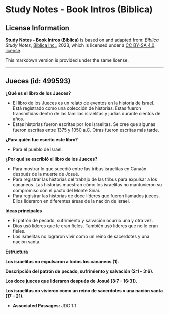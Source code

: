 # Study Notes - Book Intros (Biblica)

## License Information

**Study Notes - Book Intros (Biblica)** is based on and adapted from: _Biblica Study Notes_, [Biblica Inc.](https://www.biblica.com/), 2023, which is licensed under a [CC BY-SA 4.0 license](https://creativecommons.org/licenses/by-sa/4.0/legalcode.en).

This markdown version is provided under the same license.



--------------------------------

## Jueces (id: 499593)

**¿Qué es el libro de los Jueces?**

* El libro de los Jueces es un relato de eventos en la historia de Israel. Está registrado como una colección de historias. Estas fueron transmitidas dentro de las familias israelitas y judías durante cientos de años.
* Estas historias fueron escritas por los israelitas. Se cree que algunas fueron escritas entre 1375 y 1050 a.C. Otras fueron escritas más tarde.

**¿Para quién fue escrito este libro?**

* Para el pueblo de Israel.

**¿Por qué se escribió el libro de los Jueces?**

* Para mostrar lo que sucedió entre las tribus israelitas en Canaán después de la muerte de Josué.
* Para registrar las historias del trabajo de las tribus para expulsar a los cananeos. Las historias muestran cómo los israelitas no mantuvieron su compromiso con el pacto del Monte Sinaí.
* Para registrar las historias de doce líderes que fueron llamados jueces. Ellos lideraron en diferentes áreas de la nación de Israel.

**Ideas principales**

* El patrón de pecado, sufrimiento y salvación ocurrió una y otra vez.
* Dios usó líderes que le eran fieles. También usó líderes que no le eran fieles.
* Los israelitas no lograron vivir como un reino de sacerdotes y una nación santa.

**Estructura**

**Los israelitas no expulsaron a todos los cananeos (1\).**

**Descripción del patrón de** **pecado, sufrimiento y salvación (2:1 – 3:6\).**

**Los doce jueces que lideraron después de Josué (3:7 – 16:31\).**

**Los israelitas no vivieron como un reino de sacerdotes o una nación santa (17 – 21\).**

* **Associated Passages:** JDG 1:1

